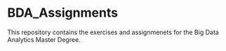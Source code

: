 # BDA_Assignments

This repository contains the exercises and assignmenets for the Big Data Analytics Master Degree.
